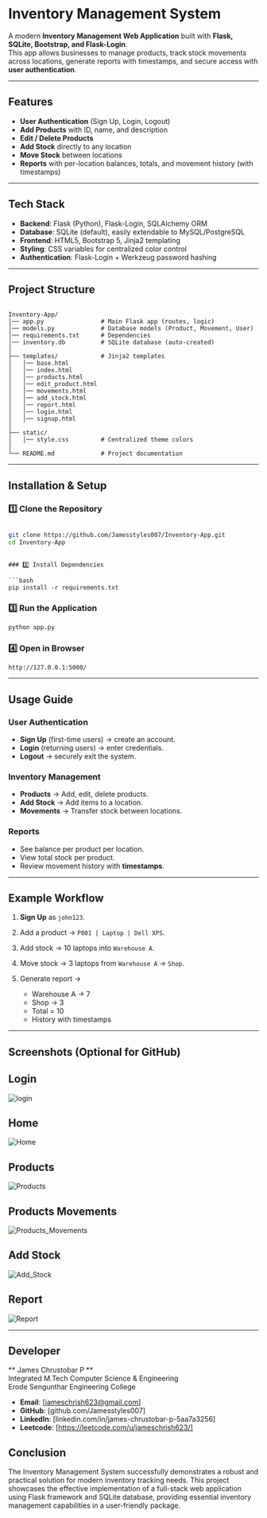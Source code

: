 
#  Inventory Management System

A modern **Inventory Management Web Application** built with **Flask, SQLite, Bootstrap, and Flask-Login**.  
This app allows businesses to manage products, track stock movements across locations, generate reports with timestamps, and secure access with **user authentication**.

---

## Features

- **User Authentication** (Sign Up, Login, Logout)  
- **Add Products** with ID, name, and description  
- **Edit / Delete Products**  
- **Add Stock** directly to any location  
- **Move Stock** between locations  
- **Reports** with per-location balances, totals, and movement history (with timestamps)  


---

## Tech Stack

- **Backend**: Flask (Python), Flask-Login, SQLAlchemy ORM  
- **Database**: SQLite (default), easily extendable to MySQL/PostgreSQL  
- **Frontend**: HTML5, Bootstrap 5, Jinja2 templating  
- **Styling**: CSS variables for centralized color control  
- **Authentication**: Flask-Login + Werkzeug password hashing  

---

## Project Structure

```

Inventory-App/
│── app.py                # Main Flask app (routes, logic)
│── models.py             # Database models (Product, Movement, User)
│── requirements.txt      # Dependencies
│── inventory.db          # SQLite database (auto-created)
│
├── templates/            # Jinja2 templates
│   │── base.html
│   │── index.html
│   │── products.html
│   │── edit_product.html
│   │── movements.html
│   │── add_stock.html
│   │── report.html
│   │── login.html
│   │── signup.html
│
├── static/
│   │── style.css         # Centralized theme colors
│
└── README.md             # Project documentation

````

---

## Installation & Setup

### 1️⃣ Clone the Repository
```bash

git clone https://github.com/Jamesstyles007/Inventory-App.git
cd Inventory-App

````


```

### 2️⃣ Install Dependencies

```bash
pip install -r requirements.txt
```

### 3️⃣ Run the Application

```bash
python app.py
```

### 4️⃣ Open in Browser

```
http://127.0.0.1:5000/

```

---

##  Usage Guide

### User Authentication

* **Sign Up** (first-time users) → create an account.
* **Login** (returning users) → enter credentials.
* **Logout** → securely exit the system.

### Inventory Management

* **Products** → Add, edit, delete products.
* **Add Stock** → Add items to a location.
* **Movements** → Transfer stock between locations.

### Reports

* See balance per product per location.
* View total stock per product.
* Review movement history with **timestamps**.

---


## Example Workflow

1. **Sign Up** as `john123`.
2. Add a product → `P001 | Laptop | Dell XPS`.
3. Add stock → 10 laptops into `Warehouse A`.
4. Move stock → 3 laptops from `Warehouse A` → `Shop`.
5. Generate report →

   * Warehouse A → 7
   * Shop → 3
   * Total = 10
   * History with timestamps

---



## Screenshots (Optional for GitHub)

## Login
![login](images/Login.png)


## Home
![Home](images/Home.png)


## Products
![Products](images/Products.png)


## Products Movements
![Products_Movements](images/Products_Movements.png)


## Add Stock
![Add_Stock](images/Add_Stock.png)


## Report
![Report](images/Report.png)


---


##  Developer

** James Chrustobar P **  
Integrated M.Tech Computer Science & Engineering  
Erode Sengunthar Engineering College

- **Email**: [jameschrish623@gmail.com]
- **GitHub**: [github.com/Jamesstyles007]
- **LinkedIn**: [linkedin.com/in/james-chrustobar-p-5aa7a3256]
- **Leetcode**: [https://leetcode.com/u/jameschrish623/]

##  Conclusion

The Inventory Management System successfully demonstrates a robust and practical solution for modern inventory tracking needs. This project showcases the effective implementation of a full-stack web application using Flask framework and SQLite database, providing essential inventory management capabilities in a user-friendly package.
